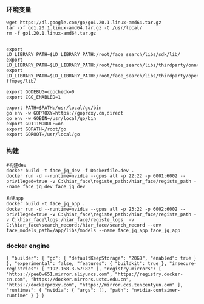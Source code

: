 
### 环境变量
```
wget https://dl.google.com/go/go1.20.1.linux-amd64.tar.gz
tar -xf go1.20.1.linux-amd64.tar.gz -C /usr/local/
rm -f go1.20.1.linux-amd64.tar.gz


export LD_LIBRARY_PATH=$LD_LIBRARY_PATH:/root/face_search/libs/sdk/lib/
export LD_LIBRARY_PATH=$LD_LIBRARY_PATH:/root/face_search/libs/thirdparty/onnxruntime/lib/
export LD_LIBRARY_PATH=$LD_LIBRARY_PATH:/root/face_search/libs/thirdparty/opencv4-ffmpeg/lib/

export GODEBUG=cgocheck=0
export CGO_ENABLED=1

export PATH=$PATH:/usr/local/go/bin
go env -w GOPROXY=https://goproxy.cn,direct
go env -w GOBIN=/usr/local/go/bin
export GO111MODULE=on
export GOPATH=/root/go
export GOROOT=/usr/local/go

```

### 构建
```
#构建dev
docker build -t face_jq_dev -f Dockerfile.dev .
docker run -d --runtime=nvidia --gpus all -p 22:22 -p 6001:6002 --privileged=true -v C:\hiar_face\registe_path:/hiar_face/registe_path --name face_jq_dev face_jq_dev

构建app
docker build -t face_jq_app .
docker run -d --runtime=nvidia --gpus all -p 23:22 -p 6002:6002 --privileged=true -v C:\hiar_face\registe_path:/hiar_face/registe_path -v C:\hiar_face\logs:/hiar_face/registe_logs  -v C:\hiar_face\search_record:/hiar_face/search_record --env face_models_path=/app/libs/models --name face_jq_app face_jq_app

```

### docker engine
`
{
"builder": {
"gc": {
"defaultKeepStorage": "20GB",
"enabled": true
}
},
"experimental": false,
"features": {
"buildkit": true
},
"insecure-registries": [
"192.168.3.57:82"
],
"registry-mirrors": [
"https://pee6w651.mirror.aliyuncs.com",
"https://registry.docker-cn.com",
"https://docker.mirrors.ustc.edu.cn",
"https://dockerproxy.com",
"https://mirror.ccs.tencentyun.com"
],
"runtimes": {
"nvidia": {
"args": [],
"path": "nvidia-container-runtime"
}
}
}
`
